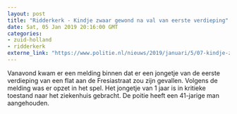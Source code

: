 ```yaml
---
layout: post
title: "Ridderkerk - Kindje zwaar gewond na val van eerste verdieping"
date: Sat, 05 Jan 2019 20:16:00 GMT
categories: 
- zuid-holland 
- ridderkerk 
externe_link: "https://www.politie.nl/nieuws/2019/januari/5/07-kindje-zwaar-gewond-na-val-van-eerste-verdieping-fresiastraat.html"
---
```


Vanavond kwam er een melding binnen dat er een jongetje van de eerste verdieping van een flat aan de Fresiastraat zou zijn gevallen. Volgens de melding was er opzet in het spel. Het jongetje van 1 jaar is in kritieke toestand naar het ziekenhuis gebracht. De poitie heeft een 41-jarige man aangehouden.
